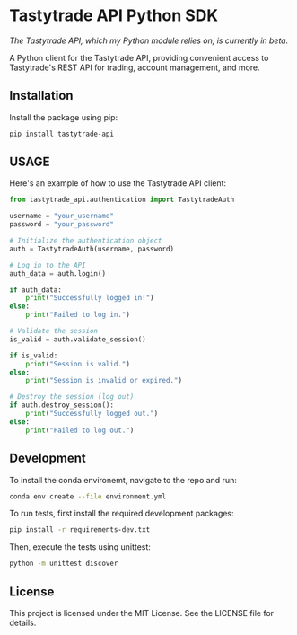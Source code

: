 # Tastytrade API Python SDK

_The Tastytrade API, which my Python module relies on, is currently in beta._

A Python client for the Tastytrade API, providing convenient access to Tastytrade's REST API for trading, account management, and more.

## Installation

Install the package using pip:

```bash
pip install tastytrade-api
```

## USAGE

Here's an example of how to use the Tastytrade API client:
```python
from tastytrade_api.authentication import TastytradeAuth

username = "your_username"
password = "your_password"

# Initialize the authentication object
auth = TastytradeAuth(username, password)

# Log in to the API
auth_data = auth.login()

if auth_data:
    print("Successfully logged in!")
else:
    print("Failed to log in.")

# Validate the session
is_valid = auth.validate_session()

if is_valid:
    print("Session is valid.")
else:
    print("Session is invalid or expired.")

# Destroy the session (log out)
if auth.destroy_session():
    print("Successfully logged out.")
else:
    print("Failed to log out.")
```

## Development

To install the conda environemt, navigate to the repo and run:

```bash
conda env create --file environment.yml
```

To run tests, first install the required development packages:

```bash
pip install -r requirements-dev.txt
```

Then, execute the tests using unittest:

```bash
python -m unittest discover
```

## License

This project is licensed under the MIT License. See the LICENSE file for details.



